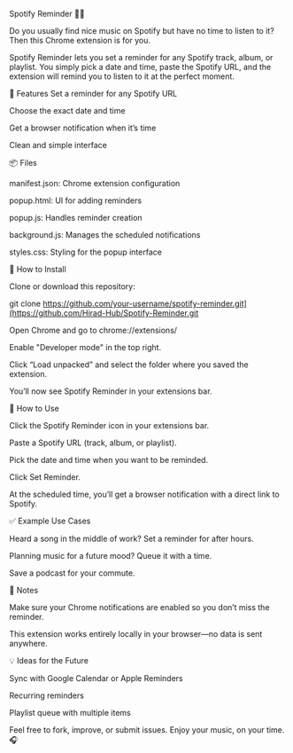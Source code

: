 Spotify Reminder 🎵⏰

Do you usually find nice music on Spotify but have no time to listen to it? Then this Chrome extension is for you.

Spotify Reminder lets you set a reminder for any Spotify track, album, or playlist. You simply pick a date and time, paste the Spotify URL, and the extension will remind you to listen to it at the perfect moment.


🔧 Features
Set a reminder for any Spotify URL

Choose the exact date and time

Get a browser notification when it’s time

Clean and simple interface


📦 Files

manifest.json: Chrome extension configuration

popup.html: UI for adding reminders

popup.js: Handles reminder creation

background.js: Manages the scheduled notifications

styles.css: Styling for the popup interface


🧩 How to Install

Clone or download this repository:

git clone https://github.com/your-username/spotify-reminder.git](https://github.com/Hirad-Hub/Spotify-Reminder.git

Open Chrome and go to chrome://extensions/

Enable "Developer mode" in the top right.

Click “Load unpacked” and select the folder where you saved the extension.

You’ll now see Spotify Reminder in your extensions bar.


🚀 How to Use

Click the Spotify Reminder icon in your extensions bar.

Paste a Spotify URL (track, album, or playlist).

Pick the date and time when you want to be reminded.

Click Set Reminder.

At the scheduled time, you’ll get a browser notification with a direct link to Spotify.


✅ Example Use Cases

Heard a song in the middle of work? Set a reminder for after hours.

Planning music for a future mood? Queue it with a time.

Save a podcast for your commute.


📌 Notes

Make sure your Chrome notifications are enabled so you don’t miss the reminder.

This extension works entirely locally in your browser—no data is sent anywhere.


💡 Ideas for the Future

Sync with Google Calendar or Apple Reminders

Recurring reminders

Playlist queue with multiple items


Feel free to fork, improve, or submit issues.
Enjoy your music, on your time. 🎧
